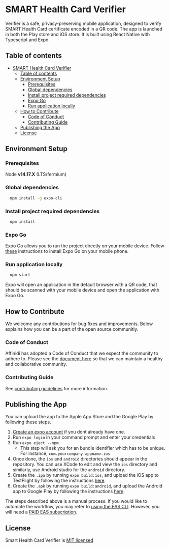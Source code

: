 # SMART Health Card Verifier

Verifier is a safe, privacy-preserving mobile application, designed to verify
SMART Health Card certificate encoded in a QR code. The app is launched in both the Play store and iOS store. It is built using React Native with Typescript and Expo.

## Table of contents

- [SMART Health Card Verifier](#smart-health-card-verifier)
  - [Table of contents](#table-of-contents)
  - [Environment Setup](#environment-setup)
    - [Prerequisites](#prerequisites)
    - [Global dependencies](#global-dependencies)
    - [Install project required dependencies](#install-project-required-dependencies)
    - [Expo Go](#expo-go)
    - [Run application locally](#run-application-locally)
  - [How to Contribute](#how-to-contribute)
    - [Code of Conduct](#code-of-conduct)
    - [Contributing Guide](#contributing-guide)
  - [Publishing the App](#publishing-the-app)
  - [License](#license)

## Environment Setup

### Prerequisites

Node **v14.17.X** (LTS/fermium)

### Global dependencies

```bash
  npm install -g expo-cli
```

### Install project required dependencies

```bash
  npm install
```

### Expo Go

Expo Go allows you to run the project directly on your mobile device.
Follow [these](https://docs.expo.io/get-started/installation/#2-expo-go-app-for-ios-and)
instructions to install Expo Go on your mobile phone.

### Run application locally

```bash
  npm start
```

Expo will open an application in the default browser with a QR code, that should
be scanned with your mobile device and open the application with Expo Go.

## How to Contribute

We welcome any contributions for bug fixes and improvements. Below explains how you can be a part of the open source communitiy.

### Code of Conduct

Affinidi has adopted a Code of Conduct that we expect the community to adhere to. Please see the [document here](./CODE_OF_CONDUCT.md) so that we can maintain a healthy and collaborative community.

### Contributing Guide

See [contributing guidelines](./CONTRIBUTING.md) for more information.

## Publishing the App

You can upload the app to the Apple App Store and the Google Play by following these steps.

1. [Create an expo account](https://expo.dev/signup) if you dont already have one.
2. Run `expo login` in your command prompt and enter your credentials
3. Run `expo eject --npm`
   - This step will ask you for an bundle identifier which has to be unique. For instance, `com.yourcompany.appname.ios`
4. Once done, the `ios` and `android` directories should appear in the repository. You can use XCode to edit and view the `ios` directory and similarly, use Android studio for the `android` directory.
5. Create the `.ipa` by running `expo build:ios`, and upload the iOS app to TestFlight by following the instructions [here](https://docs.expo.dev/distribution/uploading-apps/#manually-uploading-your-app).
6. Create the `.apk` by running `expo build:android`, and upload the Android app to Google Play by following the instructions [here](https://docs.expo.dev/distribution/uploading-apps/#21-if-you-choose-to-upload-your).

The steps described above is a manual process. If you would like to automate the workflow, you may refer to [using the EAS CLI](https://docs.expo.dev/distribution/uploading-apps/#manually-uploading-your-app-for-the-first). However, you will need a [PAID EAS subscription](https://expo.dev/pricing).

## License

Smart Health Card Verifier is [MIT licensed](./LICENSE)
